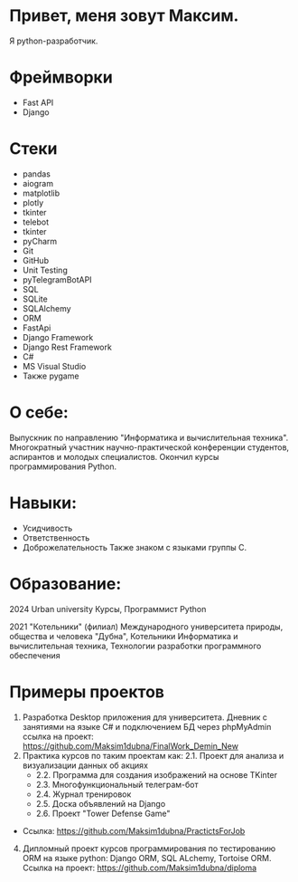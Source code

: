 # Привет, меня зовут Максим.

Я python-разработчик.

# Фреймворки
- Fast API
- Django

# Cтеки
- pandas
- aiogram
- matplotlib
- plotly
- tkinter
- telebot
- tkinter
- pyCharm
- Git
- GitHub
- Unit Testing
- pyTelegramBotAPI
- SQL
- SQLite
- SQLAlchemy
- ORM
- FastApi
- Django Framework
- Django Rest Framework
- C#
- MS Visual Studio
- Также pygame

# О себе:
Выпускник по направлению "Информатика и вычислительная техника".
Многократный участник научно-практической конференции студентов, аспирантов и молодых специалистов.
Окончил курсы программирования Python.

# Навыки:
- Усидчивость
- Ответственность
- Доброжелательность
Также знаком с языками группы C.

# Образование:
2024 Urban university
Курсы, Программист Python

2021 "Котельники" (филиал) Международного университета природы, общества и человека "Дубна", Котельники
Информатика и вычислительная техника, Технологии разработки программного обеспечения

# Примеры проектов
1. Разработка Desktop приложения для университета. Дневник с занятиями на языке C# и подключением БД через phpMyAdmin ссылка на проект: https://github.com/Maksim1dubna/FinalWork_Demin_New
2. Практика курсов по таким проектам как:
2.1. Проект для анализа и визуализации данных об акциях
   - 2.2. Программа для создания изображений на основе TKinter
   - 2.3. Многофункциональный телеграм-бот
   - 2.4. Журнал тренировок
   - 2.5. Доска объявлений на Django
   - 2.6. Проект "Tower Defense Game"
* Cсылка: https://github.com/Maksim1dubna/PractictsForJob
4. Дипломный проект курсов программирования по тестированию ORM на языке python: Django ORM, SQL ALchemy, Tortoise ORM. Ссылка на проект: https://github.com/Maksim1dubna/diploma
